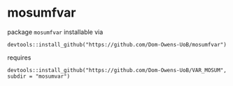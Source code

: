 # mosumfvar

package `mosumfvar` installable via

```
devtools::install_github("https://github.com/Dom-Owens-UoB/mosumfvar")
```

requires
```
devtools::install_github("https://github.com/Dom-Owens-UoB/VAR_MOSUM", subdir = "mosumvar")
```
